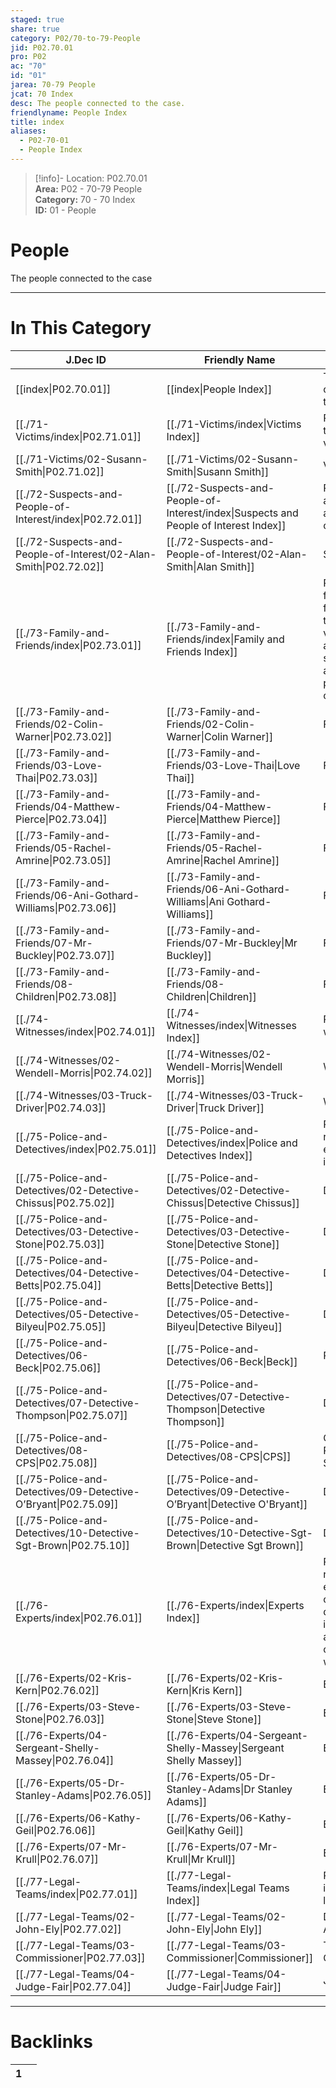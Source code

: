 ```yaml
---  
staged: true  
share: true  
category: P02/70-to-79-People  
jid: P02.70.01  
pro: P02  
ac: "70"  
id: "01"  
jarea: 70-79 People  
jcat: 70 Index  
desc: The people connected to the case.  
friendlyname: People Index  
title: index  
aliases:  
  - P02-70-01  
  - People Index  
---  
```

  
>[!info]- Location: P02.70.01  
>**Area:** P02 - 70-79 People  
>**Category:** 70 - 70 Index  
>**ID:** 01 - People  
  
# People  
  
The people connected to the case  
  
  
  
---  
# In This Category  
  
| J.Dec ID                                                                                                          | Friendly Name                                                                                                                         | Description                                                                                                    |  
| ----------------------------------------------------------------------------------------------------------------- | ------------------------------------------------------------------------------------------------------------------------------------- | -------------------------------------------------------------------------------------------------------------- |  
| [[index\|P02.70.01]]                                            | [[index\|People Index]]                                                             | The people connected to the case.                                                                              |  
| [[./71-Victims/index\|P02.71.01]]                                 | [[./71-Victims/index\|Victims Index]]                                                 | Profiles about the victim or victims                                                                           |  
| [[./71-Victims/02-Susann-Smith\|P02.71.02]]                       | [[./71-Victims/02-Susann-Smith\|Susann Smith]]                                        | Victim                                                                                                         |  
| [[./72-Suspects-and-People-of-Interest/index\|P02.72.01]]         | [[./72-Suspects-and-People-of-Interest/index\|Suspects and People of Interest Index]] | Profiles about any suspects and/or people of interest.                                                         |  
| [[./72-Suspects-and-People-of-Interest/02-Alan-Smith\|P02.72.02]] | [[./72-Suspects-and-People-of-Interest/02-Alan-Smith\|Alan Smith]]                    | Suspect                                                                                                        |  
| [[./73-Family-and-Friends/index\|P02.73.01]]                      | [[./73-Family-and-Friends/index\|Family and Friends Index]]                           | Profiles about family and friends related to the victim(s) and/or suspect(s) and/or person/people of interest. |  
| [[./73-Family-and-Friends/02-Colin-Warner\|P02.73.02]]            | [[./73-Family-and-Friends/02-Colin-Warner\|Colin Warner]]                             | Friend                                                                                                         |  
| [[./73-Family-and-Friends/03-Love-Thai\|P02.73.03]]               | [[./73-Family-and-Friends/03-Love-Thai\|Love Thai]]                                   | Friend                                                                                                         |  
| [[./73-Family-and-Friends/04-Matthew-Pierce\|P02.73.04]]          | [[./73-Family-and-Friends/04-Matthew-Pierce\|Matthew Pierce]]                         | Friend                                                                                                         |  
| [[./73-Family-and-Friends/05-Rachel-Amrine\|P02.73.05]]           | [[./73-Family-and-Friends/05-Rachel-Amrine\|Rachel Amrine]]                           | Friend                                                                                                         |  
| [[./73-Family-and-Friends/06-Ani-Gothard-Williams\|P02.73.06]]    | [[./73-Family-and-Friends/06-Ani-Gothard-Williams\|Ani Gothard-Williams]]             | Friend                                                                                                         |  
| [[./73-Family-and-Friends/07-Mr-Buckley\|P02.73.07]]              | [[./73-Family-and-Friends/07-Mr-Buckley\|Mr Buckley]]                                 | Friend                                                                                                         |  
| [[./73-Family-and-Friends/08-Children\|P02.73.08]]                | [[./73-Family-and-Friends/08-Children\|Children]]                                     | Family                                                                                                         |  
| [[./74-Witnesses/index\|P02.74.01]]                               | [[./74-Witnesses/index\|Witnesses Index]]                                             | Profiles about witnesses.                                                                                      |  
| [[./74-Witnesses/02-Wendell-Morris\|P02.74.02]]                   | [[./74-Witnesses/02-Wendell-Morris\|Wendell Morris]]                                  | Witness                                                                                                        |  
| [[./74-Witnesses/03-Truck-Driver\|P02.74.03]]                     | [[./74-Witnesses/03-Truck-Driver\|Truck Driver]]                                      | Witness                                                                                                        |  
| [[./75-Police-and-Detectives/index\|P02.75.01]]                   | [[./75-Police-and-Detectives/index\|Police and Detectives Index]]                     | Profiles regarding law enforcement involved.                                                                   |  
| [[./75-Police-and-Detectives/02-Detective-Chissus\|P02.75.02]]    | [[./75-Police-and-Detectives/02-Detective-Chissus\|Detective Chissus]]                | Detective                                                                                                      |  
| [[./75-Police-and-Detectives/03-Detective-Stone\|P02.75.03]]      | [[./75-Police-and-Detectives/03-Detective-Stone\|Detective Stone]]                    | Detective                                                                                                      |  
| [[./75-Police-and-Detectives/04-Detective-Betts\|P02.75.04]]      | [[./75-Police-and-Detectives/04-Detective-Betts\|Detective Betts]]                    | Detective                                                                                                      |  
| [[./75-Police-and-Detectives/05-Detective-Bilyeu\|P02.75.05]]     | [[./75-Police-and-Detectives/05-Detective-Bilyeu\|Detective Bilyeu]]                  | Detective                                                                                                      |  
| [[./75-Police-and-Detectives/06-Beck\|P02.75.06]]                 | [[./75-Police-and-Detectives/06-Beck\|Beck]]                                          | Police Force                                                                                                   |  
| [[./75-Police-and-Detectives/07-Detective-Thompson\|P02.75.07]]   | [[./75-Police-and-Detectives/07-Detective-Thompson\|Detective Thompson]]              | Detective                                                                                                      |  
| [[./75-Police-and-Detectives/08-CPS\|P02.75.08]]                  | [[./75-Police-and-Detectives/08-CPS\|CPS]]                                            | Child Protective Services                                                                                      |  
| [[./75-Police-and-Detectives/09-Detective-O’Bryant\|P02.75.09]]   | [[./75-Police-and-Detectives/09-Detective-O’Bryant\|Detective O'Bryant]]              | Detective                                                                                                      |  
| [[./75-Police-and-Detectives/10-Detective-Sgt-Brown\|P02.75.10]]  | [[./75-Police-and-Detectives/10-Detective-Sgt-Brown\|Detective Sgt Brown]]            | Detective                                                                                                      |  
| [[./76-Experts/index\|P02.76.01]]                                 | [[./76-Experts/index\|Experts Index]]                                                 | Profiles regarding experts consulted during investigation, and experts called as witnesses.                    |  
| [[./76-Experts/02-Kris-Kern\|P02.76.02]]                          | [[./76-Experts/02-Kris-Kern\|Kris Kern]]                                              | Expert                                                                                                         |  
| [[./76-Experts/03-Steve-Stone\|P02.76.03]]                        | [[./76-Experts/03-Steve-Stone\|Steve Stone]]                                          | Expert                                                                                                         |  
| [[./76-Experts/04-Sergeant-Shelly-Massey\|P02.76.04]]             | [[./76-Experts/04-Sergeant-Shelly-Massey\|Sergeant Shelly Massey]]                    | Expert                                                                                                         |  
| [[./76-Experts/05-Dr-Stanley-Adams\|P02.76.05]]                   | [[./76-Experts/05-Dr-Stanley-Adams\|Dr Stanley Adams]]                                | Expert                                                                                                         |  
| [[./76-Experts/06-Kathy-Geil\|P02.76.06]]                         | [[./76-Experts/06-Kathy-Geil\|Kathy Geil]]                                            | Expert                                                                                                         |  
| [[./76-Experts/07-Mr-Krull\|P02.76.07]]                           | [[./76-Experts/07-Mr-Krull\|Mr Krull]]                                                | Expert                                                                                                         |  
| [[./77-Legal-Teams/index\|P02.77.01]]                             | [[./77-Legal-Teams/index\|Legal Teams Index]]                                         | Profiles of individuals on legal teams.                                                                        |  
| [[./77-Legal-Teams/02-John-Ely\|P02.77.02]]                       | [[./77-Legal-Teams/02-John-Ely\|John Ely]]                                            | Divorce Attorney                                                                                               |  
| [[./77-Legal-Teams/03-Commissioner\|P02.77.03]]                   | [[./77-Legal-Teams/03-Commissioner\|Commissioner]]                                    | The Commissioner                                                                                               |  
| [[./77-Legal-Teams/04-Judge-Fair\|P02.77.04]]                     | [[./77-Legal-Teams/04-Judge-Fair\|Judge Fair]]                                        | Judge                                                                                                          |  
  
  
---  
# Backlinks  
<div><table class="dataview table-view-table"><thead class="table-view-thead"><tr class="table-view-tr-header"><th class="table-view-th"><span></span><span class="dataview small-text">1</span></th><th class="table-view-th"><span></span></th></tr></thead><tbody class="table-view-tbody"></tbody></table></div>